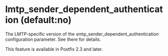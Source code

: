 # lmtp_sender_dependent_authentication (default:no) 

 The LMTP-specific version of the smtp_sender_dependent_authentication
configuration parameter.  See there for details. 

 This feature is available in Postfix 2.3 and later. 


